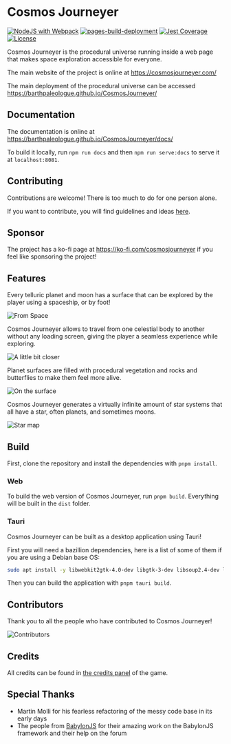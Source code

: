 # Cosmos Journeyer

[![NodeJS with Webpack](https://github.com/BarthPaleologue/planetEngine/actions/workflows/webpack.yml/badge.svg)](https://github.com/BarthPaleologue/planetEngine/actions/workflows/webpack.yml)
[![pages-build-deployment](https://github.com/BarthPaleologue/planetEngine/actions/workflows/pages/pages-build-deployment/badge.svg)](https://github.com/BarthPaleologue/planetEngine/actions/workflows/pages/pages-build-deployment)
[![Jest Coverage](https://github.com/BarthPaleologue/CosmosJourneyer/actions/workflows/tests.yml/badge.svg)](https://github.com/BarthPaleologue/CosmosJourneyer/actions/workflows/tests.yml)
[![License](https://img.shields.io/github/license/BarthPaleologue/planetEngine)](./LICENSE.md)

Cosmos Journeyer is the procedural universe running inside a web page that makes space exploration accessible for everyone.

The main website of the project is online at https://cosmosjourneyer.com/

The main deployment of the procedural universe can be accessed https://barthpaleologue.github.io/CosmosJourneyer/

## Documentation

The documentation is online at https://barthpaleologue.github.io/CosmosJourneyer/docs/

To build it locally, run `npm run docs` and then `npm run serve:docs` to serve it at `localhost:8081`.

## Contributing

Contributions are welcome! There is too much to do for one person alone. 

If you want to contribute, you will find guidelines and ideas [here](./CONTRIBUTING.md).

## Sponsor

The project has a ko-fi page at https://ko-fi.com/cosmosjourneyer if you feel like sponsoring the project!

## Features

Every telluric planet and moon has a surface that can be explored by the player using a spaceship, or by foot!

![From Space](./coverImages/space.png)

Cosmos Journeyer allows to travel from one celestial body to another without any loading screen, giving the player a seamless experience while exploring.

![A little bit closer](./coverImages/moon.png)

Planet surfaces are filled with procedural vegetation and rocks and butterflies to make them feel more alive.

![On the surface](./coverImages/ground.png)

Cosmos Journeyer generates a virtually infinite amount of star systems that all have a star, often planets, and sometimes moons.

![Star map](./coverImages/starmap.png)

## Build

First, clone the repository and install the dependencies with `pnpm install`.

### Web

To build the web version of Cosmos Journeyer, run `pnpm build`. Everything will be built in the `dist` folder.

### Tauri

Cosmos Journeyer can be built as a desktop application using Tauri!

First you will need a bazillion dependencies, here is a list of some of them if you are using a Debian base OS:

```bash
sudo apt install -y libwebkit2gtk-4.0-dev libgtk-3-dev libsoup2.4-dev libjavascriptcoregtk-4.0-dev librsvg2-dev
```

Then you can build the application with `pnpm tauri build`.

## Contributors

Thank you to all the people who have contributed to Cosmos Journeyer!

![Contributors](https://contrib.rocks/image?repo=BarthPaleologue/CosmosJourneyer)

## Credits

All credits can be found in [the credits panel](./src/html/mainMenu.html) of the game.

## Special Thanks

- Martin Molli for his fearless refactoring of the messy code base in its early days
- The people from [BabylonJS](https://www.babylonjs.com/) for their amazing work on the BabylonJS framework and their help on the forum